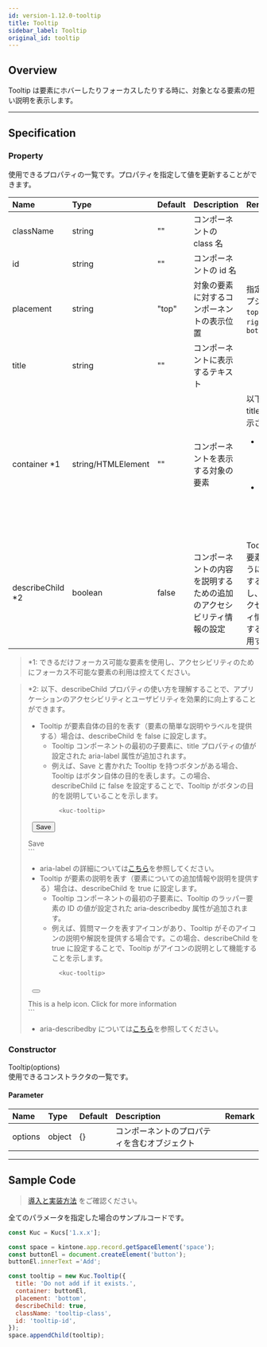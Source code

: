 ```yaml
---
id: version-1.12.0-tooltip
title: Tooltip
sidebar_label: Tooltip
original_id: tooltip
---
```


## Overview

Tooltip は要素にホバーしたりフォーカスしたりする時に、対象となる要素の短い説明を表示します。

<div class="sample-container" id="tooltip">
  <div id="sample-container__components"></div>
</div>
<script src="/js/samples/desktop/tooltip.js"></script>

---

## Specification

### Property

使用できるプロパティの一覧です。プロパティを指定して値を更新することができます。

| Name | Type | Default | Description | Remark |
| :--- | :--- | :--- | :--- | :--- |
| className | string | ""  | コンポーネントの class 名 | |
| id | string | ""  | コンポーネントの id 名 | |
| placement | string | "top"  | 対象の要素に対するコンポーネントの表示位置 | 指定できるオプション: `top`, `left`, `right`, `bottom` |
| title | string | ""  | コンポーネントに表示するテキスト | |
| container *1 | string/HTMLElement | "" | コンポーネントを表示する対象の要素 | 以下の時に title の値が表示される<ul><li>container 要素がホバーされた時</li><li>container 要素がフォーカスされた時</li></ul> |
| describeChild *2 | boolean | false  | コンポーネントの内容を説明するための追加のアクセシビリティ情報の設定 | Tooltip が子要素とどのように相互作用するかを制御し、追加のアクセシビリティ情報を提供するために使用する |

> *1: できるだけフォーカス可能な要素を使用し、アクセシビリティのためにフォーカス不可能な要素の利用は控えてください。

> *2: 以下、describeChild プロパティの使い方を理解することで、アプリケーションのアクセシビリティとユーザビリティを効果的に向上することができます。
> - Tooltip が要素自体の目的を表す（要素の簡単な説明やラベルを提供する）場合は、describeChild を false に設定します。
>   - Tooltip コンポーネントの最初の子要素に、title プロパティの値が設定された aria-label 属性が追加されます。
>   - 例えば、Save と書かれた Tooltip を持つボタンがある場合、Tooltip はボタン自体の目的を表します。この場合、describeChild に false を設定することで、Tooltip がボタンの目的を説明していることを示します。
>     ```javascript
>       <kuc-tooltip>
>         <button aria-label='Save'>Save</button>
>         <div id='tooltip-ID'>Save</div>
>       </kuc-tooltip>
>     ```
>    - aria-label の詳細については[こちら](https://developer.mozilla.org/en-US/docs/Web/Accessibility/ARIA/Attributes/aria-label)を参照してください。
> - Tooltip が要素の説明を表す（要素についての追加情報や説明を提供する）場合は、describeChild を true に設定します。
>   - Tooltip コンポーネントの最初の子要素に、Tooltip のラッパー要素の ID の値が設定された aria-describedby 属性が追加されます。
>   - 例えば、質問マークを表すアイコンがあり、Tooltip がそのアイコンの説明や解説を提供する場合です。この場合、describeChild を true に設定することで、Tooltip がアイコンの説明として機能することを示します。
>     ```javascript
>       <kuc-tooltip>
>         <button aria-describedby='tooltip-ID'>
>           <span class='icon-question-mark'></span>
>         </button>
>         <div id='tooltip-ID'>This is a help icon. Click for more information</div>
>       </kuc-tooltip>
>     ```
>   - aria-describedby については[こちら](https://developer.mozilla.org/en-US/docs/Web/Accessibility/ARIA/Attributes/aria-describedby)を参照してください。

### Constructor

Tooltip(options)<br>
使用できるコンストラクタの一覧です。

#### Parameter
| Name | Type | Default | Description | Remark |
| :--- | :--- | :--- | :--- | :--- |
| options  | object | {} | コンポーネントのプロパティを含むオブジェクト |  |

---

## Sample Code

>[導入と実装方法](../../getting-started/quick-start.md#導入と実装方法) をご確認ください。

全てのパラメータを指定した場合のサンプルコードです。

```javascript
const Kuc = Kucs['1.x.x'];

const space = kintone.app.record.getSpaceElement('space');
const buttonEl = document.createElement('button');
buttonEl.innerText ='Add';

const tooltip = new Kuc.Tooltip({
  title: 'Do not add if it exists.',
  container: buttonEl,
  placement: 'bottom',
  describeChild: true,
  className: 'tooltip-class',
  id: 'tooltip-id',
});
space.appendChild(tooltip);
```
